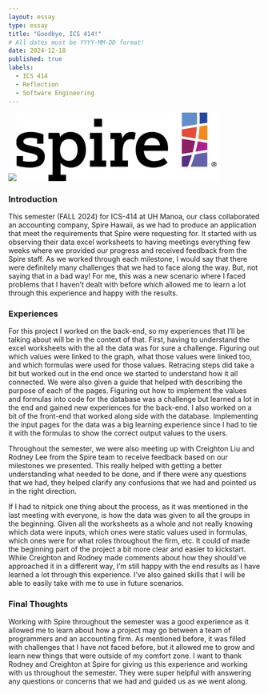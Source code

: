 ```yaml
---
layout: essay
type: essay
title: "Goodbye, ICS 414!"
# All dates must be YYYY-MM-DD format!
date: 2024-12-18
published: true
labels:
  - ICS 414
  - Reflection
  - Software Engineering
---
```


<img style="width: 400px" class="rounded mx-auto d-block" src="../img/uh.png"><img style="width: 400px" class="rounded mx-auto d-block" src="../img/spire.png">

### Introduction
This semester (FALL 2024) for ICS-414 at UH Manoa, our class collaborated an accounting company, Spire Hawaii,  as we had to produce an application that meet the requirements that Spire were requesting for. It started with us observing their data excel worksheets to having meetings everything few weeks where we provided our progress and received feedback from the Spire staff. As we worked through each milestone, I would say that there were definitely many challenges that we had to face along the way. But, not saying that in a bad way! For me, this was a new scenario where I faced problems that I haven’t dealt with before which allowed me to learn a lot through this experience and happy with the results.

### Experiences
For this project I worked on the back-end, so my experiences that I’ll be talking about will be in the context of that. First, having to understand the excel worksheets with the all the data was for sure a challenge. Figuring out which values were linked to the graph, what those values were linked too, and which formulas were used for those values. Retracing steps did take a bit but worked out in the end once we started to understand how it all connected. We were also given a guide that helped with describing the purpose of each of the pages. Figuring out how to implement the values and formulas into code for the database was a challenge but learned a lot in the end and gained new experiences for the back-end. I also worked on a bit of the front-end that worked along side with the database. Implementing the input pages for the data was a big learning experience since I had to tie it with the formulas to show the correct output values to the users. 

Throughout the semester, we were also meeting up with Creighton Liu and Rodney Lee from the Spire team to receive feedback based on our milestones we presented. This really helped with getting a better understanding what needed to be done, and if there were any questions that we had, they helped clarify any confusions that we had and pointed us in the right direction. 

If I had to nitpick one thing about the process, as it was mentioned in the last meeting with everyone, is how the data was given to all the groups in the beginning. Given all the worksheets as a whole and not really knowing which data were inputs, which ones were static values used in formulas, which ones were for what roles throughout the firm, etc. It could of made the beginning part of the project a bit more clear and easier to kickstart. While Creighton and Rodney made comments about how they should’ve approached it in a different way, I’m still happy with the end results as I have learned a lot through this experience. I’ve also gained skills that I will be able to easily take with me to use in future scenarios.  

### Final Thoughts
Working with Spire throughout the semester was a good experience as it allowed me to learn about how a project may go between a team of programmers and an accounting firm. As mentioned before, it was filled with challenges that I have not faced before, but it allowed me to grow and learn new things that were outside of my comfort zone. I want to thank Rodney and Creighton at Spire for giving us this experience and working with us throughout the semester. They were super helpful with answering any questions or concerns that we had and guided us as we went along.

